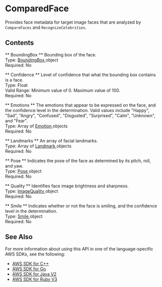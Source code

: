 # ComparedFace<a name="API_ComparedFace"></a>

Provides face metadata for target image faces that are analyzed by `CompareFaces` and `RecognizeCelebrities`\.

## Contents<a name="API_ComparedFace_Contents"></a>

 ** BoundingBox **   <a name="rekognition-Type-ComparedFace-BoundingBox"></a>
Bounding box of the face\.  
Type: [ BoundingBox ](API_BoundingBox.md) object  
Required: No

 ** Confidence **   <a name="rekognition-Type-ComparedFace-Confidence"></a>
Level of confidence that what the bounding box contains is a face\.  
Type: Float  
Valid Range: Minimum value of 0\. Maximum value of 100\.  
Required: No

 ** Emotions **   <a name="rekognition-Type-ComparedFace-Emotions"></a>
 The emotions that appear to be expressed on the face, and the confidence level in the determination\. Valid values include "Happy", "Sad", "Angry", "Confused", "Disgusted", "Surprised", "Calm", "Unknown", and "Fear"\.   
Type: Array of [ Emotion ](API_Emotion.md) objects  
Required: No

 ** Landmarks **   <a name="rekognition-Type-ComparedFace-Landmarks"></a>
An array of facial landmarks\.  
Type: Array of [ Landmark ](API_Landmark.md) objects  
Required: No

 ** Pose **   <a name="rekognition-Type-ComparedFace-Pose"></a>
Indicates the pose of the face as determined by its pitch, roll, and yaw\.  
Type: [ Pose ](API_Pose.md) object  
Required: No

 ** Quality **   <a name="rekognition-Type-ComparedFace-Quality"></a>
Identifies face image brightness and sharpness\.   
Type: [ ImageQuality ](API_ImageQuality.md) object  
Required: No

 ** Smile **   <a name="rekognition-Type-ComparedFace-Smile"></a>
 Indicates whether or not the face is smiling, and the confidence level in the determination\.   
Type: [ Smile ](API_Smile.md) object  
Required: No

## See Also<a name="API_ComparedFace_SeeAlso"></a>

For more information about using this API in one of the language\-specific AWS SDKs, see the following:
+  [ AWS SDK for C\+\+](https://docs.aws.amazon.com/goto/SdkForCpp/rekognition-2016-06-27/ComparedFace) 
+  [ AWS SDK for Go](https://docs.aws.amazon.com/goto/SdkForGoV1/rekognition-2016-06-27/ComparedFace) 
+  [ AWS SDK for Java V2](https://docs.aws.amazon.com/goto/SdkForJavaV2/rekognition-2016-06-27/ComparedFace) 
+  [ AWS SDK for Ruby V3](https://docs.aws.amazon.com/goto/SdkForRubyV3/rekognition-2016-06-27/ComparedFace) 